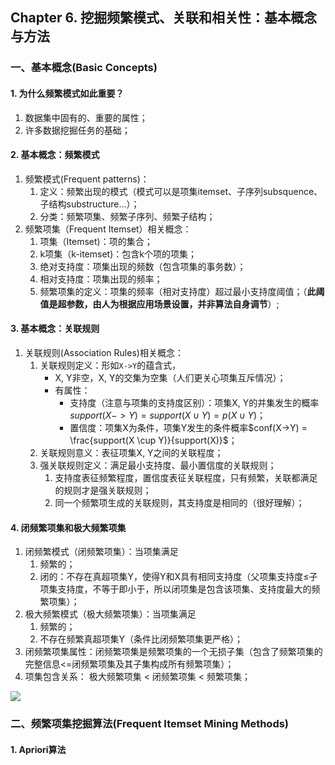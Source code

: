 ## Chapter 6. 挖掘频繁模式、关联和相关性：基本概念与方法

<h3 id='6.1.'>一、基本概念(Basic Concepts)</h3>

<h4 id='6.1.1.'>1. 为什么频繁模式如此重要？</h4>

1. 数据集中固有的、重要的属性；
2. 许多数据挖掘任务的基础；

<h4 id='6.1.2.'>2. 基本概念：频繁模式</h4>

1. 频繁模式(Frequent patterns)：
    1. 定义：频繁出现的模式（模式可以是项集itemset、子序列subsquence、子结构substructure...）；
    2. 分类：频繁项集、频繁子序列、频繁子结构；
2. 频繁项集（Frequent Itemset）相关概念：
    1. 项集（Itemset)：项的集合；
    2. k项集（k-itemset)：包含k个项的项集；
    3. 绝对支持度：项集出现的频数（包含项集的事务数）；
    4. 相对支持度：项集出现的频率；
    5. 频繁项集的定义：项集的频率（相对支持度）超过最小支持度阈值；（**此阈值是超参数，由人为根据应用场景设置，并非算法自身调节**）;

<h4 id='6.1.3.'>3. 基本概念：关联规则</h4>

1. 关联规则(Association Rules)相关概念：
    1. 关联规则定义：形如`X->Y`的蕴含式，
        + X, Y非空，X, Y的交集为空集（人们更关心项集互斥情况）；
        + 有属性：
            + 支持度（注意与项集的支持度区别）：项集X, Y的并集发生的概率$support(X->Y) = support(X \cup Y) = p(X \cup Y)$；
            + 置信度：项集X为条件，项集Y发生的条件概率$conf(X->Y) = \frac{support(X \cup Y)}{support(X)}$；
    2. 关联规则意义：表征项集X, Y之间的关联程度； 
    3. 强关联规则定义：满足最小支持度、最小置信度的关联规则；
        1. 支持度表征频繁程度，置信度表征关联程度，只有频繁，关联都满足的规则才是强关联规则；
        2. 同一个频繁项生成的关联规则，其支持度是相同的（很好理解）；


<h4 id='6.1.4.'>4. 闭频繁项集和极大频繁项集</h4>

1. 闭频繁模式（闭频繁项集）：当项集满足
    1. 频繁的；
    2. 闭的：不存在真超项集Y，使得Y和X具有相同支持度（父项集支持度$\le$子项集支持度，不等于即小于，所以闭项集是包含该项集、支持度最大的频繁项集）；
2. 极大频繁模式（极大频繁项集）：当项集满足
    1. 频繁的；
    2. 不存在频繁真超项集Y（条件比闭频繁项集更严格）；
3. 闭频繁项集属性：闭频繁项集是频繁项集的一个无损子集（包含了频繁项集的完整信息<=闭频繁项集及其子集构成所有频繁项集）；
4. 项集包含关系： 极大频繁项集 < 闭频繁项集 < 频繁项集；
  
  ![](./img/itemset_relations.png)

<h3 id='6.2.'>二、频繁项集挖掘算法(Frequent Itemset Mining Methods)</h3>

<h4 id='6.2.1.'>1. Apriori算法</h4>






